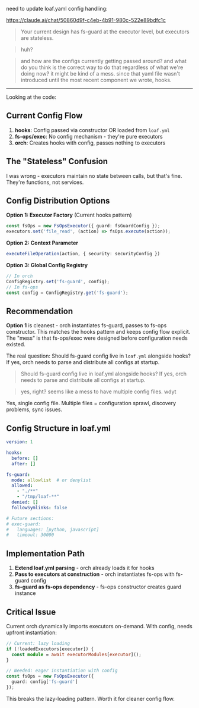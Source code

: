 need to update loaf.yaml config handling:

https://claude.ai/chat/50860d9f-c4eb-4b91-980c-522e89bdfc1c


> Your current design has fs-guard at the executor level, but executors are stateless.

> huh?



> and how are the configs currently getting passed around?  and what do you think is the correct way to do that  regardless of what we're doing now? it might be kind of a mess.  since that yaml file wasn't introduced until the most recent component we wrote, hooks.

---

Looking at the code:

## Current Config Flow

1. **hooks**: Config passed via constructor OR loaded from `loaf.yml`
2. **fs-ops/exec**: No config mechanism - they're pure executors
3. **orch**: Creates hooks with config, passes nothing to executors

## The "Stateless" Confusion

I was wrong - executors maintain no state between calls, but that's fine. They're functions, not services.

## Config Distribution Options

**Option 1: Executor Factory** (Current hooks pattern)
```typescript
const fsOps = new FsOpsExecutor({ guard: fsGuardConfig });
executors.set('file_read', (action) => fsOps.execute(action));
```

**Option 2: Context Parameter**
```typescript
executeFileOperation(action, { security: securityConfig })
```

**Option 3: Global Config Registry**
```typescript
// In orch
ConfigRegistry.set('fs-guard', config);
// In fs-ops
const config = ConfigRegistry.get('fs-guard');
```

## Recommendation

**Option 1** is cleanest - orch instantiates fs-guard, passes to fs-ops constructor. This matches the hooks pattern and keeps config flow explicit. The "mess" is that fs-ops/exec were designed before configuration needs existed.

The real question: Should fs-guard config live in `loaf.yml` alongside hooks? If yes, orch needs to parse and distribute all configs at startup.


> Should fs-guard config live in loaf.yml alongside hooks? If yes, orch needs to parse and distribute all configs at startup.

> yes, right?  seems like a mess to have multiple config files.  wdyt


Yes, single config file. Multiple files = configuration sprawl, discovery problems, sync issues.

## Config Structure in loaf.yml

```yaml
version: 1

hooks:
  before: []
  after: []

fs-guard:
  mode: allowlist  # or denylist
  allowed:
    - "./**"
    - "/tmp/loaf-**"
  denied: []
  followSymlinks: false

# Future sections:
# exec-guard:
#   languages: [python, javascript]
#   timeout: 30000
```

## Implementation Path

1. **Extend loaf.yml parsing** - orch already loads it for hooks
2. **Pass to executors at construction** - orch instantiates fs-ops with fs-guard config
3. **fs-guard as fs-ops dependency** - fs-ops constructor creates guard instance

## Critical Issue

Current orch dynamically imports executors on-demand. With config, needs upfront instantiation:

```typescript
// Current: lazy loading
if (!loadedExecutors[executor]) {
  const module = await executorModules[executor]();
}

// Needed: eager instantiation with config
const fsOps = new FsOpsExecutor({ 
  guard: config['fs-guard'] 
});
```

This breaks the lazy-loading pattern. Worth it for cleaner config flow.